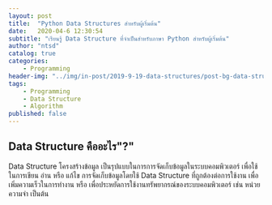 ```yaml
---
layout: post
title:  "Python Data Structures สำหรับผู้เริ่มต้น"
date:   2020-04-6 12:30:54
subtitle: "เรียนรู้ Data Structure ที่จำเป็นสำหรับภาษา Python สำหรับผู้เริ่มต้น"
author: "ntsd"
catalog: true
categories:
    - Programming
header-img: "../img/in-post/2019-9-19-data-structures/post-bg-data-structure.jpg"
tags:
    - Programming
    - Data Structure
    - Algorithm
published: false
---
```


## Data Structure คืออะไร"?"

Data Structure โครงสร้างข้อมูล เป็นรุปแบบในการการจัดเก็บข้อมูลในระบบคอมพิวเตอร์ เพื่อใช้ในการเขียน อ่าน หรือ แก้ไข
การจัดเก็บข้อมูลโดยใช้ Data Structure ที่ถูกต้องต่อการใช้งาน เพื่อเพิ่มความเร็วในการทำงาน หรือ เพื่อประหยัดการใช้งานทรัพยากรณ์ของระบบคอมพิวเตอร์ เช่น หน่วยความจำ เป็นต้น

